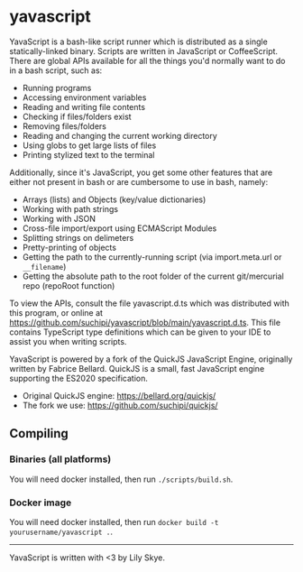 # yavascript

YavaScript is a bash-like script runner which is distributed as a single
statically-linked binary. Scripts are written in JavaScript or CoffeeScript.
There are global APIs available for all the things you'd normally want to do in
a bash script, such as:

- Running programs
- Accessing environment variables
- Reading and writing file contents
- Checking if files/folders exist
- Removing files/folders
- Reading and changing the current working directory
- Using globs to get large lists of files
- Printing stylized text to the terminal

Additionally, since it's JavaScript, you get some other features that are
either not present in bash or are cumbersome to use in bash, namely:

- Arrays (lists) and Objects (key/value dictionaries)
- Working with path strings
- Working with JSON
- Cross-file import/export using ECMAScript Modules
- Splitting strings on delimeters
- Pretty-printing of objects
- Getting the path to the currently-running script (via import.meta.url or `__filename`)
- Getting the absolute path to the root folder of the current git/mercurial repo (repoRoot function)

To view the APIs, consult the file yavascript.d.ts which was distributed with
this program, or online at https://github.com/suchipi/yavascript/blob/main/yavascript.d.ts.
This file contains TypeScript type definitions which can be given to your IDE
to assist you when writing scripts.

YavaScript is powered by a fork of the QuickJS JavaScript Engine, originally
written by Fabrice Bellard. QuickJS is a small, fast JavaScript engine
supporting the ES2020 specification.

- Original QuickJS engine: https://bellard.org/quickjs/
- The fork we use: https://github.com/suchipi/quickjs/

## Compiling

### Binaries (all platforms)

You will need docker installed, then run `./scripts/build.sh`.

### Docker image

You will need docker installed, then run `docker build -t yourusername/yavascript .`.

---

YavaScript is written with <3 by Lily Skye.

